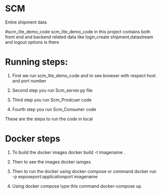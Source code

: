 # SCM
Entire shipment data

#scm_lite_demo_code
scm_lite_demo_code in this project contains both front end and backend related data like login,create shipment,datastream and logout options is there

Running steps:
==============
1. First we run scm_lite_demo_code and to see browser with respect host and port number

2. Second step you run Scm_server.py file
3. Third step you run Scm_Prodcuer code
4. Fourth step you run Scm_Consumer code

These are the steps to run the code in local

Docker steps
============
1. To build the docker images
    docker build -t imagename .

2. Then to see the images
   docker iamges
3. Then to run the docker using docker-compose or command
   docker run -p exposeport:applicationport imagename
   
4. Using docker compose type this command
    docker-compose up

